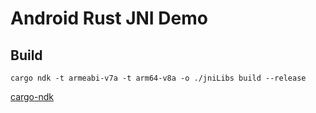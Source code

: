 # Android Rust JNI Demo

## Build
```shell
cargo ndk -t armeabi-v7a -t arm64-v8a -o ./jniLibs build --release
```

[cargo-ndk](https://github.com/bbqsrc/cargo-ndk)
